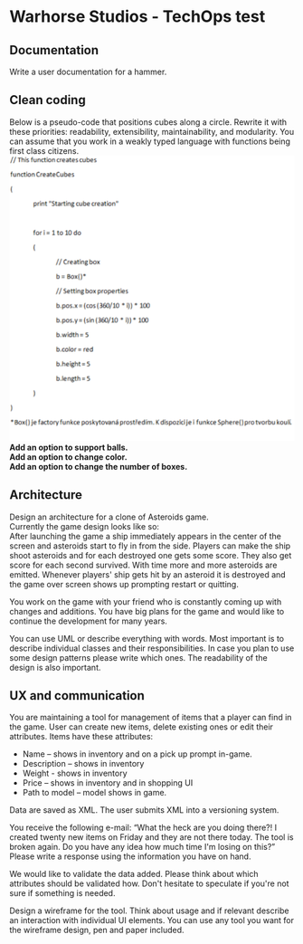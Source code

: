# Warhorse Studios - TechOps test

## Documentation

Write a user documentation for a hammer. 


## Clean coding

Below is a pseudo-code that positions cubes along a circle. 
Rewrite it with these priorities: readability, extensibility, maintainability, and modularity. 
You can assume that you work in a weakly typed language with functions being first class citizens.  
![](img.png)  
**Add an option to support balls.**  
**Add an option to change color.**  
**Add an option to change the number of boxes.**  

## Architecture  
  
Design an architecture for a clone of Asteroids game.  
Currently the game design looks like so:  
After launching the game a ship immediately appears in the center of the screen and asteroids start 
to fly in from the side. Players can make the ship shoot asteroids and for each destroyed one gets some score. 
They also get score for each second survived. With time more and more asteroids are emitted. 
Whenever players' ship gets hit by an asteroid 
it is destroyed and the game over screen shows up prompting restart or quitting.  
  
You work on the game with your friend who is constantly coming up with changes and additions. 
You have big plans for the game and would like to continue the development for many years.  
  
You can use UML or describe everything with words.
Most important is to describe individual classes and their responsibilities. 
In case you plan to use some design patterns please write which ones. The readability of the design is also important.  
  
## UX and communication  
  
You are maintaining a tool for management of items that a player can find in the game. User can create new items, 
delete existing ones or edit their attributes. Items have these attributes:  
  
* Name – shows in inventory and on a pick up prompt in-game.
* Description – shows in inventory
* Weight - shows in inventory
* Price – shows in inventory and in shopping UI
* Path to model – model shows in game.  
  
Data are saved as XML. The user submits XML into a versioning system.
  
You receive the following e-mail: “What the heck are you doing there?! 
I created twenty new items on Friday and they are not there today. The tool is broken again. 
Do you have any idea how much time I'm losing  on this?”  
Please write a response using the information you have on hand.  
  
We would like to validate the data added. Please think about which attributes should be validated how. 
Don't hesitate to speculate if you're not sure if something is needed.  
  
Design a wireframe for the tool. Think about usage and if relevant describe an interaction with individual UI elements. 
You can use any tool you want for the wireframe design, pen and paper included.
